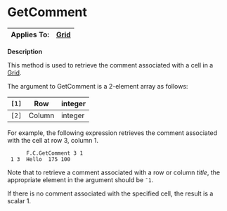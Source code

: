 



<h1 class="heading"><span class="name">GetComment</span></h1>

| Applies To: | [Grid](./grid.md) |
| --- | ---  |


**Description**


This method is used to retrieve the comment associated with a cell in a [Grid](./grid.md).


The argument to GetComment is a 2-element array as follows:


| `[1]` | Row | integer |
| --- | --- | ---  |
| `[2]` | Column | integer |


For example, the following expression retrieves the comment associated with the cell at row 3, column 1.
```apl
      F.C.GetComment 3 1
 1 3  Hello  175 100
```


Note that to retrieve a comment associated with a row or column *title*, the appropriate element in the argument should be `¯1`.


If there is no comment associated with the specified cell, the result is a scalar 1.


